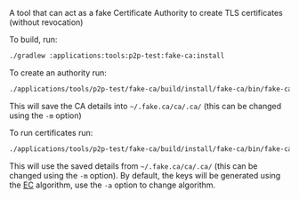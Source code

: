 A tool that can act as a fake Certificate Authority to create TLS certificates (without revocation)

To build, run:
```bash
./gradlew :applications:tools:p2p-test:fake-ca:install
```

To create an authority run:
```bash
./applications/tools/p2p-test/fake-ca/build/install/fake-ca/bin/fake-ca create-ca 
```
This will save the CA details into `~/.fake.ca/ca/.ca/` (this can be changed using the `-m` option)

To run certificates run:
```bash
./applications/tools/p2p-test/fake-ca/build/install/fake-ca/bin/fake-ca add-certificate alice.com www.alice.com add-certificate www.bob.net bob.net 
```
This will use the saved details from `~/.fake.ca/ca/.ca/` (this can be changed using the `-m` option).
By default, the keys will be generated using the [EC](https://en.wikipedia.org/wiki/Elliptic_curve) algorithm, use the `-a` option to change algorithm.


